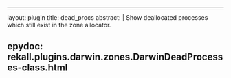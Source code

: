 
---
layout: plugin
title: dead_procs
abstract: |
    Show deallocated processes which still exist in the zone allocator.

epydoc: rekall.plugins.darwin.zones.DarwinDeadProcesses-class.html
---
